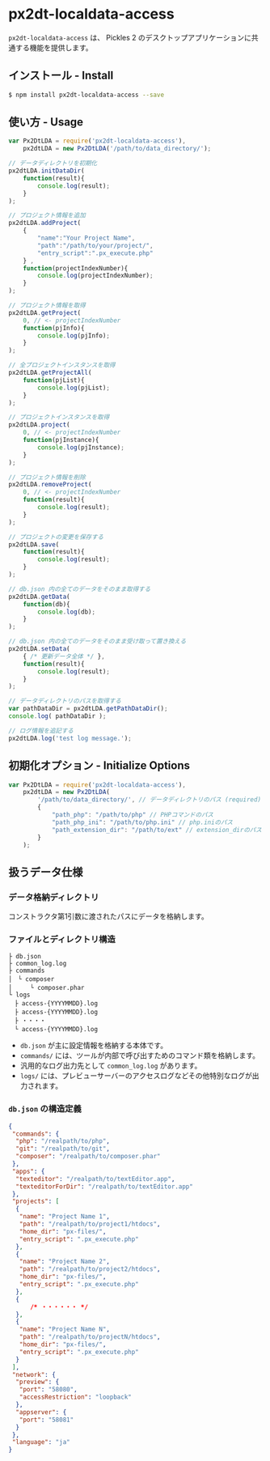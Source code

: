 # px2dt-localdata-access

`px2dt-localdata-access` は、 Pickles 2 のデスクトップアプリケーションに共通する機能を提供します。


## インストール - Install

```bash
$ npm install px2dt-localdata-access --save
```


## 使い方 - Usage

```js
var Px2DtLDA = require('px2dt-localdata-access'),
	px2dtLDA = new Px2DtLDA('/path/to/data_directory/');

// データディレクトリを初期化
px2dtLDA.initDataDir(
	function(result){
		console.log(result);
	}
);

// プロジェクト情報を追加
px2dtLDA.addProject(
	{
		"name":"Your Project Name",
		"path":"/path/to/your/project/",
		"entry_script":".px_execute.php"
	} ,
	function(projectIndexNumber){
		console.log(projectIndexNumber);
	}
);

// プロジェクト情報を取得
px2dtLDA.getProject(
	0, // <- projectIndexNumber
	function(pjInfo){
		console.log(pjInfo);
	}
);

// 全プロジェクトインスタンスを取得
px2dtLDA.getProjectAll(
	function(pjList){
		console.log(pjList);
	}
);

// プロジェクトインスタンスを取得
px2dtLDA.project(
	0, // <- projectIndexNumber
	function(pjInstance){
		console.log(pjInstance);
	}
);

// プロジェクト情報を削除
px2dtLDA.removeProject(
	0, // <- projectIndexNumber
	function(result){
		console.log(result);
	}
);

// プロジェクトの変更を保存する
px2dtLDA.save(
	function(result){
		console.log(result);
	}
);

// db.json 内の全てのデータをそのまま取得する
px2dtLDA.getData(
	function(db){
		console.log(db);
	}
);

// db.json 内の全てのデータをそのまま受け取って置き換える
px2dtLDA.setData(
	{ /* 更新データ全体 */ },
	function(result){
		console.log(result);
	}
);

// データディレクトリのパスを取得する
var pathDataDir = px2dtLDA.getPathDataDir();
console.log( pathDataDir );

// ログ情報を追記する
px2dtLDA.log('test log message.');

```

## 初期化オプション - Initialize Options

```js
var Px2DtLDA = require('px2dt-localdata-access'),
	px2dtLDA = new Px2DtLDA(
		'/path/to/data_directory/', // データディレクトリのパス (required)
		{
			"path_php": "/path/to/php" // PHPコマンドのパス
			"path_php_ini": "/path/to/php.ini" // php.iniのパス
			"path_extension_dir": "/path/to/ext" // extension_dirのパス
		}
	);
```

## 扱うデータ仕様

### データ格納ディレクトリ

コンストラクタ第1引数に渡されたパスにデータを格納します。

### ファイルとディレクトリ構造

```
├ db.json
├ common_log.log
├ commands
│　└ composer
│　　　└ composer.phar
└ logs
　├ access-{YYYYMMDD}.log
　├ access-{YYYYMMDD}.log
　├ ・・・・
　└ access-{YYYYMMDD}.log
```

- `db.json` が主に設定情報を格納する本体です。
- `commands/` には、ツールが内部で呼び出すためのコマンド類を格納します。
- 汎用的なログ出力先として `common_log.log` があります。
- `logs/` には、プレビューサーバーのアクセスログなどその他特別なログが出力されます。

### `db.json` の構造定義

```json
{
 "commands": {
  "php": "/realpath/to/php",
  "git": "/realpath/to/git",
  "composer": "/realpath/to/composer.phar"
 },
 "apps": {
  "texteditor": "/realpath/to/textEditor.app",
  "texteditorForDir": "/realpath/to/textEditor.app"
 },
 "projects": [
  {
   "name": "Project Name 1",
   "path": "/realpath/to/project1/htdocs",
   "home_dir": "px-files/",
   "entry_script": ".px_execute.php"
  },
  {
   "name": "Project Name 2",
   "path": "/realpath/to/project2/htdocs",
   "home_dir": "px-files/",
   "entry_script": ".px_execute.php"
  },
  {
	  /* ・・・・・・ */
  },
  {
   "name": "Project Name N",
   "path": "/realpath/to/projectN/htdocs",
   "home_dir": "px-files/",
   "entry_script": ".px_execute.php"
  }
 ],
 "network": {
  "preview": {
   "port": "58080",
   "accessRestriction": "loopback"
  },
  "appserver": {
   "port": "58081"
  }
 },
 "language": "ja"
}
```
